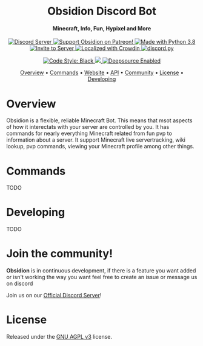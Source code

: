 <h1 align="center">
  Obsidion Discord Bot
  <br>
</h1>

<h4 align="center">Minecraft, Info, Fun, Hypixel and More</h4>

<p align="center">
  <a href="https://discord.gg/invite/7BRD7s6">
    <img src="https://discordapp.com/api/guilds/695008516590534758/widget.png?style=shield" alt="Discord Server">
  </a>
  <a href="https://www.patreon.com/obsidion">
    <img src="https://img.shields.io/badge/Support-Obsidion!-yellow.svg" alt="Support Obsidion on Patreon!">
  </a>
  <a href="https://www.python.org/downloads/">
    <img src="https://img.shields.io/badge/Made%20With-Python%203.8-blue.svg?style=for-the-badge" alt="Made with Python 3.8">
  </a>
  <a href="https://discordapp.com/oauth2/authorize?client_id=695061551916515439&scope=bot&permissions=314448">
    <img src="https://img.shields.io/badge/Invite-to%20your%20server-blue.svg?style=for-the-badge" alt="Invite to Server">
  </a>
  <a href="https://crowdin.com/project/red-discordbot">
    <img src="https://badges.crowdin.net/obsidion/localized.svg" alt="Localized with Crowdin">
  </a>
  <a href="https://github.com/Rapptz/discord.py/">
      <img src="https://img.shields.io/badge/discord-py-blue.svg" alt="discord.py">
  </a>
</p>
<p align="center">
  <a href="https://github.com/ambv/black">
    <img src="https://img.shields.io/badge/code%20style-black-000000.svg" alt="Code Style: Black">
  </a>
  <a href="http://makeapullrequest.com">
    <img src="https://img.shields.io/badge/PRs-welcome-brightgreen.svg">
  </a>
  <a href="https://deepsource.io/gh/Darkflame72/Obsidion/?ref=repository-badge">
    <img src="https://img.shields.io/badge/deepsource-enabled-blue.svg" alt="Deepsource Enabled">
  </a>
</p>

<p align="center">
  <a href="#overview">Overview</a>
  •
  <a href="#commands">Commands</a>
  •
  <a href="https://discord.obsidion-dev.com">Website</a>
  •
  <a href="https://api.bowie-co.nz">API</a>
  •
  <a href="#join-the-community">Community</a>
  •
  <a href="#license">License</a>
  •
  <a href="developing">Developing</a>
</p>

# Overview

Obsidion is a flexible, reliable Minecraft Bot. This means that msot aspects of how it interectats with your server are controlled by you. It has commands for nearly everything Minecraft related from fun pvp to information about a server. It support Minecraft live servertracking, wiki lookup, pvp commands, viewing your Minecraft profile among other things.

# Commands

TODO

# Developing

TODO

# Join the community!

**Obsidion** is in continuous development, if there is a feature you want added or isn't working the way you want feel free to create an issue or message us on discord

Join us on our [Official Discord Server](https://discord.gg/invite/7BRD7s6)!

# License

Released under the [GNU AGPL v3](https://www.gnu.org/licenses/agpl-3.0.html) license.
